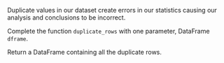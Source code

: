 Duplicate values in our dataset create errors in our statistics causing our analysis and conclusions to be incorrect.

Complete the function `duplicate_rows` with one parameter, DataFrame `dframe`.

Return a DataFrame containing all the duplicate rows.
